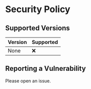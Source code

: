 # Security Policy

## Supported Versions

| Version | Supported          |
| ------- | ------------------ |
| None    | :x:                |

## Reporting a Vulnerability

Please open an issue.
